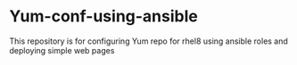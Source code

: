 # Yum-conf-using-ansible
This repository is for configuring Yum repo for rhel8 using ansible roles and deploying simple web pages
